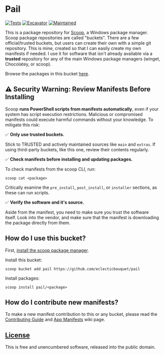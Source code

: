 # Pail

[![Tests](https://github.com/eclecticbouquet/pail/actions/workflows/ci.yml/badge.svg)](https://github.com/eclecticbouquet/pail/actions/workflows/ci.yml)
[![Excavator](https://github.com/eclecticbouquet/pail/actions/workflows/excavator.yml/badge.svg)](https://github.com/eclecticbouquet/pail/actions/workflows/excavator.yml)
[![Maintained](https://img.shields.io/badge/maintained-actively-green.svg)](https://github.com/eclecticbouquet/pail)

This is a package repository for [Scoop](https://scoop.sh/), a Windows package manager. Scoop package repositories are called "buckets". There are a few official/trusted buckets, but users can create their own with a simple git repository. This is mine, created so that I can easily create my own manifests if needed. I use it for software that isn't already available via a **trusted** repository for any of the main Windows package managers (winget, Chocolatey, or scoop).

Browse the packages in this bucket [here](https://scoop.sh/#/apps?q=%22https%3A%2F%2Fgithub.com%2Feclecticbouquet%2Fpail%22&o=false).

## ⚠️ Security Warning: Review Manifests Before Installing

Scoop **runs PowerShell scripts from manifests automatically**, even if your system has script execution restrictions. Malicious or compromised manifests could execute harmful commands without your knowledge. To mitigate this risk:

✅ **Only use trusted buckets.**

Stick to TRUSTED and actively maintained sources like ```main``` and ```extras```. If using third-party buckets, like this one, review their contents regularly.

✅ **Check manifests before installing and updating packages.**

To check manifests from the scoop CLI, run:

```pwsh
scoop cat <package>
```
Critically examine the ```pre_install```, ```post_install```, or ```installer``` sections, as these can run scripts.

✅ **Verify the software and it's source.**

Aside from the manifest, you need to make sure you trust the software itself. Look into the vendor, and make sure that the manifest is downloading the package directly from them.

## How do I use this bucket?

First, [install the scoop package manager](https://github.com/ScoopInstaller/Install#readme).

Install this bucket:

```pwsh
scoop bucket add pail https://github.com/eclecticbouquet/pail
```

Install packages:

```pwsh
scoop install pail/<package>
```

## How do I contribute new manifests?

To make a new manifest contribution to this or any bucket, please read the [Contributing Guide](https://github.com/ScoopInstaller/.github/blob/main/.github/CONTRIBUTING.md) and [App Manifests](https://github.com/ScoopInstaller/Scoop/wiki/App-Manifests) wiki page.

## [License](https://github.com/eclecticbouquet/pail/blob/main/LICENSE)

This is free and unencumbered software, released into the public domain.

